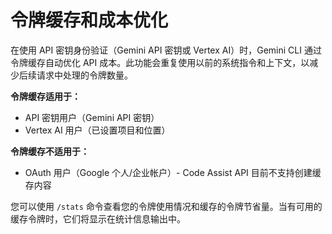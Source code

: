 # 令牌缓存和成本优化

在使用 API 密钥身份验证（Gemini API 密钥或 Vertex AI）时，Gemini CLI 通过令牌缓存自动优化 API 成本。此功能会重复使用以前的系统指令和上下文，以减少后续请求中处理的令牌数量。

**令牌缓存适用于：**

- API 密钥用户（Gemini API 密钥）
- Vertex AI 用户（已设置项目和位置）

**令牌缓存不适用于：**

- OAuth 用户（Google 个人/企业帐户）- Code Assist API 目前不支持创建缓存内容

您可以使用 `/stats` 命令查看您的令牌使用情况和缓存的令牌节省量。当有可用的缓存令牌时，它们将显示在统计信息输出中。